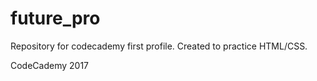 # future_pro

Repository for codecademy first profile. Created to practice HTML/CSS. 

CodeCademy 2017
